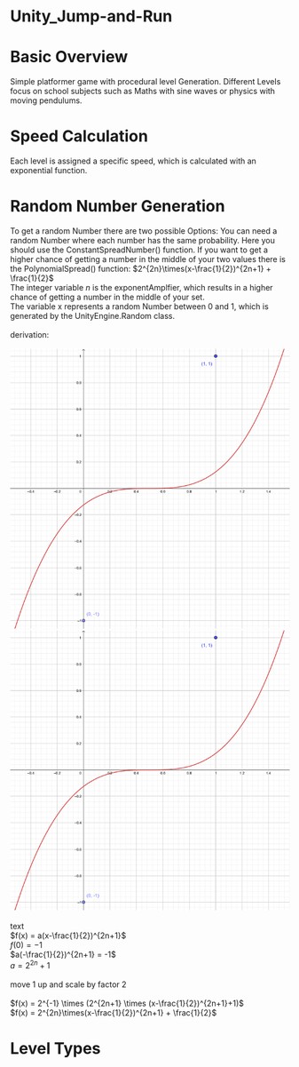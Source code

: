 # Unity_Jump-and-Run

# Basic Overview
Simple platformer game with procedural level Generation. Different Levels focus on school subjects such as Maths with sine waves or physics with moving pendulums.

# Speed Calculation
Each level is assigned a specific speed, which is calculated with an exponential function.

# Random Number Generation
To get a random Number there are two possible Options: You can need a random Number where each number has the same probability. Here you should use the ConstantSpreadNumber() function.
If you want to get a higher chance of getting a number in the middle of your two values there is the PolynomialSpread() function:
$2^{2n}\times(x-\frac{1}{2})^{2n+1} + \frac{1}{2}$ \
The integer variable $n$ is the exponentAmplfier, which results in a higher chance of getting a number in the middle of your set. \
The variable x represents a random Number between 0 and 1, which is generated by the UnityEngine.Random class. \
\
derivation: \
\
![test](./formula1.png)
![GeoGebra](./images-github/formula1.png)
\
\
text \
$f(x) = a(x-\frac{1}{2})^{2n+1}$ \
$f(0) = -1$ \
$a(-\frac{1}{2})^{2n+1} = -1$ \
$a = 2^{2n} + 1$ \
\
move 1 up and scale by factor 2 \
\
$f(x) = 2^{-1} \times (2^{2n+1} \times (x-\frac{1}{2})^{2n+1}+1)$ \
$f(x) = 2^{2n}\times(x-\frac{1}{2})^{2n+1} + \frac{1}{2}$ 

# Level Types
